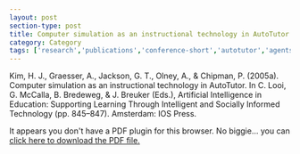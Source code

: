 ```yaml
---
layout: post
section-type: post
title: Computer simulation as an instructional technology in AutoTutor
category: Category
tags: ['research','publications','conference-short','autotutor','agents','education','its','discourse']
---
```

Kim, H. J., Graesser, A., Jackson, G. T., Olney, A., & Chipman, P. (2005a). Computer simulation as an instructional technology in AutoTutor. In C. Looi, G. McCalla, B. Bredeweg, & J. Breuker (Eds.), Artificial Intelligence in Education: Supporting Learning Through Intelligent and Socially Informed Technology (pp. 845–847). Amsterdam: IOS Press. 

<object data="https://umdrive.memphis.edu/aolney/public/publications/kim2005aied-olney_publications.pdf" type="application/pdf" width="100%" height="600px">
 
  <p>It appears you don't have a PDF plugin for this browser.
  No biggie... you can <a href="https://umdrive.memphis.edu/aolney/public/publications/kim2005aied-olney_publications.pdf">click here to
  download the PDF file.</a></p>
  
</object>
